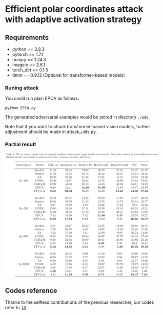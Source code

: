 # Efficient polar coordinates attack with adaptive activation strategy 

## Requirements

+ python == 3.8.3
+ pytorch == 1.7.1
+ numpy == 1.24.3
+ imageio == 2.6.1
+ torch_dct == 0.1.5
+ timm == 0.9.12 (Optional for transformer-based models)

### Runing attack

You could run plain EPCA as follows:

```
python EPCA.py 
```

The generated adversarial examples would be stored in directory `./adv`. 

Note that if you want to attack transformer-based vision models, further adjustment should be made in attack_utils.py.

### Partial result
![Result](https://github.com/RYC-98/EPCA/blob/main/table2.png)

## Codes reference
Thanks to the selfless contributions of the previous researcher, our codes refer to [TA](https://github.com/xiaosen-wang/TA)

